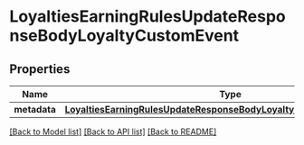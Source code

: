 # LoyaltiesEarningRulesUpdateResponseBodyLoyaltyCustomEvent


## Properties
Name | Type | Description | Notes
------------ | ------------- | ------------- | -------------
**metadata** | [**LoyaltiesEarningRulesUpdateResponseBodyLoyaltyCustomEventMetadata**](LoyaltiesEarningRulesUpdateResponseBodyLoyaltyCustomEventMetadata.md) |  | [optional] 

[[Back to Model list]](../README.md#documentation-for-models) [[Back to API list]](../README.md#documentation-for-api-endpoints) [[Back to README]](../README.md)


